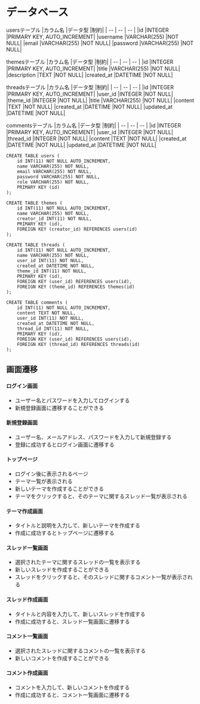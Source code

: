 # データベース
usersテーブル
|カラム名	|データ型	|制約|
| -- | -- | -- |
|id	|INTEGER	|PRIMARY KEY, AUTO_INCREMENT|
|username	|VARCHAR(255)	|NOT NULL|
|email	|VARCHAR(255)	|NOT NULL|
|password	|VARCHAR(255)	|NOT NULL|

themesテーブル
|カラム名	|データ型	|制約|
| -- | -- | -- |
|id	|INTEGER	|PRIMARY KEY, AUTO_INCREMENT|
|title	|VARCHAR(255)	|NOT NULL|
|description	|TEXT	|NOT NULL|
|created_at	|DATETIME	|NOT NULL|

threadsテーブル
|カラム名	|データ型	|制約|
| -- | -- | -- |
|id	|INTEGER	|PRIMARY KEY, AUTO_INCREMENT|
|user_id	|INTEGER	|NOT NULL|
|theme_id	|INTEGER	|NOT NULL|
|title	|VARCHAR(255)	|NOT NULL|
|content	|TEXT	|NOT NULL|
|created_at	|DATETIME	|NOT NULL|
|updated_at	|DATETIME	|NOT NULL|

commentsテーブル
|カラム名	|データ型	|制約|
| -- | -- | -- |
|id	|INTEGER	|PRIMARY KEY, AUTO_INCREMENT|
|user_id	|INTEGER	|NOT NULL|
|thread_id	|INTEGER	|NOT NULL|
|content	|TEXT	|NOT NULL|
|created_at	|DATETIME	|NOT NULL|
|updated_at	|DATETIME	|NOT NULL|

```
CREATE TABLE users (
    id INT(11) NOT NULL AUTO_INCREMENT,
    name VARCHAR(255) NOT NULL,
    email VARCHAR(255) NOT NULL,
    password VARCHAR(255) NOT NULL,
    role VARCHAR(255) NOT NULL,
    PRIMARY KEY (id)
);

CREATE TABLE themes (
    id INT(11) NOT NULL AUTO_INCREMENT,
    name VARCHAR(255) NOT NULL,
    creator_id INT(11) NOT NULL,
    PRIMARY KEY (id),
    FOREIGN KEY (creator_id) REFERENCES users(id)
);

CREATE TABLE threads (
    id INT(11) NOT NULL AUTO_INCREMENT,
    name VARCHAR(255) NOT NULL,
    user_id INT(11) NOT NULL,
    created_at DATETIME NOT NULL,
    theme_id INT(11) NOT NULL,
    PRIMARY KEY (id),
    FOREIGN KEY (user_id) REFERENCES users(id),
    FOREIGN KEY (theme_id) REFERENCES themes(id)
);

CREATE TABLE comments (
    id INT(11) NOT NULL AUTO_INCREMENT,
    content TEXT NOT NULL,
    user_id INT(11) NOT NULL,
    created_at DATETIME NOT NULL,
    thread_id INT(11) NOT NULL,
    PRIMARY KEY (id),
    FOREIGN KEY (user_id) REFERENCES users(id),
    FOREIGN KEY (thread_id) REFERENCES threads(id)
);
```

## 画面遷移
#### ログイン画面
- ユーザー名とパスワードを入力してログインする
- 新規登録画面に遷移することができる

#### 新規登録画面
- ユーザー名、メールアドレス、パスワードを入力して新規登録する
- 登録に成功するとログイン画面に遷移する

#### トップページ
- ログイン後に表示されるページ
- テーマ一覧が表示される
- 新しいテーマを作成することができる
- テーマをクリックすると、そのテーマに関するスレッド一覧が表示される

#### テーマ作成画面
- タイトルと説明を入力して、新しいテーマを作成する
- 作成に成功するとトップページに遷移する

#### スレッド一覧画面
- 選択されたテーマに関するスレッドの一覧を表示する
- 新しいスレッドを作成することができる
- スレッドをクリックすると、そのスレッドに関するコメント一覧が表示される

#### スレッド作成画面
- タイトルと内容を入力して、新しいスレッドを作成する
- 作成に成功すると、スレッド一覧画面に遷移する

#### コメント一覧画面
- 選択されたスレッドに関するコメントの一覧を表示する
- 新しいコメントを作成することができる

#### コメント作成画面
- コメントを入力して、新しいコメントを作成する
- 作成に成功すると、コメント一覧画面に遷移する

